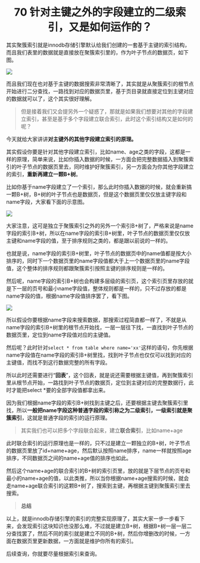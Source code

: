 <h1 align="center">70 针对主键之外的字段建立的二级索引，又是如何运作的？</h1>



其实聚簇索引就是innodb存储引擎默认给我们创建的一套基于主键的索引结构，而且我们表里的数据就是直接放在聚簇索引里的，作为叶子节点的数据页，如下图。

<img src="https://studyimages.oss-cn-beijing.aliyuncs.com/img/mysql/64-108/image-20220302225936603.png" />

而且我们现在也对基于主键的数据搜索非常清晰了，其实就是从聚簇索引的根节点开始进行二分查找，一路找到对应的数据页里，基于页目录就直接定位到主键对应的数据就可以了，这个其实很好理解。

> 但是接着我们又会提另外一个疑惑了，那就是如果我们想要对其他的字段建立索引，甚至是基于多个字段建立联合索引，此时这个索引结构又是如何的呢？

今天就给大家讲讲**对主键外的其他字段建立索引的原理。**

其实假设你要是针对其他字段建立索引，比如name、age之类的字段，这都是一样的原理，简单来说，比如你插入数据的时候，一方面会把完整数据插入到聚簇索引的叶子节点的数据页里去，同时维护好聚簇索引，另一方面会为你其他字段建立的索引，**重新再建立一颗B+树**。

比如你基于name字段建立了一个索引，那么此时你插入数据的时候，就会重新搞一颗B+树，B+树的叶子节点也是数据页，但是这个数据页里仅仅放主键字段和name字段，大家看下面的示意图。

<img src="https://studyimages.oss-cn-beijing.aliyuncs.com/img/mysql/64-108/image-20220302230219818.png" />

大家注意，这可是独立于聚簇索引之外的另外一个索引B+树了，严格来说是name字段的索引B+树，所以在name字段的索引B+树里，叶子节点的数据页里仅仅放主键和name字段的值，至于排序规则之类的，都是跟以前说的一样的。

也就是说，name字段的索引B+树里，叶子节点的数据页中的name值都是按大小排序的，同时下一个数据页里的name字段值都大于上一个数据页里的name字段值，这个整体的排序规则都跟聚簇索引按照主键的排序规则是一样的。

然后呢，name字段的索引B+树也会构建多层级的索引页，这个索引页里存放的就是下一层的页号和最小name字段值，整体规则都是一样的，只不过存放的都是name字段的值，根据name字段值排序罢了，看下图。

<img src="https://studyimages.oss-cn-beijing.aliyuncs.com/img/mysql/64-108/image-20220302230330926.png" />

所以假设你要根据name字段来搜索数据，那搜索过程简直都一样了，不就是从name字段的索引B+树里的根节点开始找，一层一层往下找，一直找到叶子节点的数据页里，定位到name字段值对应的主键值。

然后呢？此时针对`select * from table where name='xx'`这样的语句，你先根据name字段值在name字段的索引B+树里找，找到叶子节点也仅仅可以找到对应的主键值，而找不到这行数据完整的所有字段。

所以此时还需要进行“**回表**”，这个回表，就是说还需要根据主键值，再到聚簇索引里从根节点开始，一路找到叶子节点的数据页，定位到主键对应的完整数据行，此时才能把select *要的全部字段值都拿出来。

因为我们根据name字段的索引B+树找到主键之后，还要根据主键去聚簇索引里找，所以**一般把name字段这种普通字段的索引称之为二级索引，一级索引就是聚簇索引**，这就是普通字段的索引的运行原理。

> 其实我们也可以把多个字段联合起来，建立**联合索引**，比如name+age

此时联合索引的运行原理也是一样的，只不过是建立一颗独立的B+树，叶子节点的数据页里放了id+name+age，然后默认按照name排序，name一样就按照age排序，不同数据页之间的name+age值的排序也如此。

然后这个name+age的联合索引的B+树的索引页里，放的就是下层节点的页号和最小的name+age的值，以此类推，所以当你根据name+age搜索的时候，就会走name+age联合索引的这颗B+树了，搜索到主键，再根据主键到聚簇索引里去搜索。

> **总结**

以上，就是innodb存储引擎的索引的完整实现原理了，其实大家一步一步看下来，会发现索引这块知识也没那么难，不过就是建立B+树，根据B+树一层一层二分查找罢了，然后不同的索引就是建立不同的B+树，然后你增删改的时候，一方面在数据页里更新数据，一方面就是维护你所有的索引。

后续查询，你就要尽量根据索引来查询。
